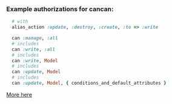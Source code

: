 ### Example authorizations for cancan:

```ruby
  # with
  alias_action :update, :destroy, :create, :to => :write

  can :manage, :all
  # includes
  can :write, :all
  # includes
  can :write, Model
  # includes
  can :update, Model
  # includes
  can :update, Model, { conditions_and_default_attributes }
```

[More here](../lib/rails_admin/config/actions/edit.rb)
